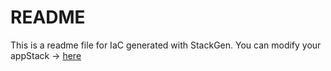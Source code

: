 # README
This is a readme file for IaC generated with StackGen.
You can modify your appStack -> [here](http://main.dev.stackgen.com/appstacks/3effde38-405d-4d40-946f-ece3e97ae8b9)
